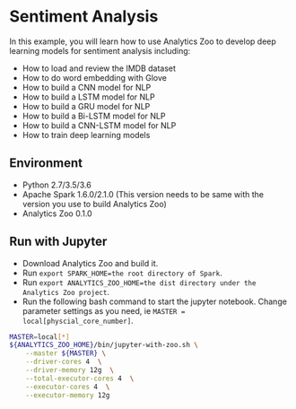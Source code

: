 # Sentiment Analysis
In this example, you will learn how to use Analytics Zoo to develop deep learning models for sentiment analysis including:
* How to load and review the IMDB dataset
* How to do word embedding with Glove
* How to build a CNN model for NLP
* How to build a LSTM model for NLP
* How to build a GRU model for NLP
* How to build a Bi-LSTM model for NLP
* How to build a CNN-LSTM model for NLP
* How to train deep learning models

## Environment
* Python 2.7/3.5/3.6
* Apache Spark 1.6.0/2.1.0 (This version needs to be same with the version you use to build Analytics Zoo)
* Analytics Zoo 0.1.0

## Run with Jupyter
* Download Analytics Zoo and build it.
* Run `export SPARK_HOME=the root directory of Spark`.
* Run `export ANALYTICS_ZOO_HOME=the dist directory under the Analytics Zoo project`.
* Run the following bash command to start the jupyter notebook. Change parameter settings as you need, ie `MASTER = local[physcial_core_number]`.
```bash
MASTER=local[*]
${ANALYTICS_ZOO_HOME}/bin/jupyter-with-zoo.sh \
    --master ${MASTER} \
    --driver-cores 4  \
    --driver-memory 12g  \
    --total-executor-cores 4  \
    --executor-cores 4  \
    --executor-memory 12g

